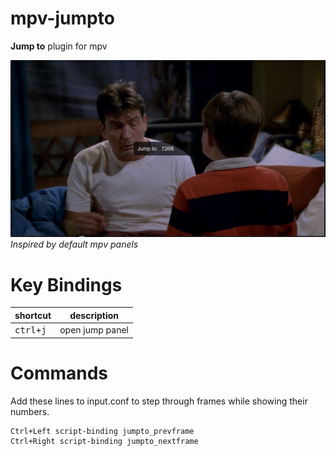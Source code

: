# mpv-jumpto
**Jump to** plugin for mpv

![Example for Jumpto](https://github.com/magnum357i/mpv-jumpto/blob/main/jumpto.jpg)
*Inspired by default mpv panels*

# Key Bindings
| shortcut            | description     |
| ------------------- | --------------- |
| <kbd>ctrl+j</kbd>   | open jump panel |

# Commands
Add these lines to input.conf to step through frames while showing their numbers.

```
Ctrl+Left script-binding jumpto_prevframe
Ctrl+Right script-binding jumpto_nextframe
```